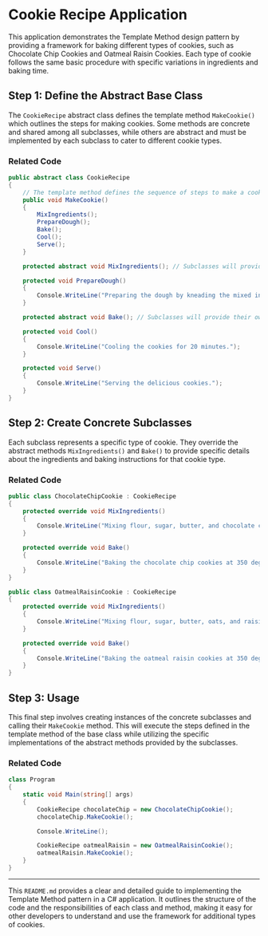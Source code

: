 

# Cookie Recipe Application

This application demonstrates the Template Method design pattern by providing a framework for baking different types of cookies, such as Chocolate Chip Cookies and Oatmeal Raisin Cookies. Each type of cookie follows the same basic procedure with specific variations in ingredients and baking time.

## Step 1: Define the Abstract Base Class

The `CookieRecipe` abstract class defines the template method `MakeCookie()` which outlines the steps for making cookies. Some methods are concrete and shared among all subclasses, while others are abstract and must be implemented by each subclass to cater to different cookie types.

### Related Code

```csharp
public abstract class CookieRecipe
{
    // The template method defines the sequence of steps to make a cookie.
    public void MakeCookie()
    {
        MixIngredients();
        PrepareDough();
        Bake();
        Cool();
        Serve();
    }

    protected abstract void MixIngredients(); // Subclasses will provide their own implementation.

    protected void PrepareDough()
    {
        Console.WriteLine("Preparing the dough by kneading the mixed ingredients.");
    }

    protected abstract void Bake(); // Subclasses will provide their own implementation.

    protected void Cool()
    {
        Console.WriteLine("Cooling the cookies for 20 minutes.");
    }

    protected void Serve()
    {
        Console.WriteLine("Serving the delicious cookies.");
    }
}
```

## Step 2: Create Concrete Subclasses

Each subclass represents a specific type of cookie. They override the abstract methods `MixIngredients()` and `Bake()` to provide specific details about the ingredients and baking instructions for that cookie type.

### Related Code

```csharp
public class ChocolateChipCookie : CookieRecipe
{
    protected override void MixIngredients()
    {
        Console.WriteLine("Mixing flour, sugar, butter, and chocolate chips.");
    }

    protected override void Bake()
    {
        Console.WriteLine("Baking the chocolate chip cookies at 350 degrees for 12 minutes.");
    }
}

public class OatmealRaisinCookie : CookieRecipe
{
    protected override void MixIngredients()
    {
        Console.WriteLine("Mixing flour, sugar, butter, oats, and raisins.");
    }

    protected override void Bake()
    {
        Console.WriteLine("Baking the oatmeal raisin cookies at 350 degrees for 15 minutes.");
    }
}
```

## Step 3: Usage

This final step involves creating instances of the concrete subclasses and calling their `MakeCookie` method. This will execute the steps defined in the template method of the base class while utilizing the specific implementations of the abstract methods provided by the subclasses.

### Related Code

```csharp
class Program
{
    static void Main(string[] args)
    {
        CookieRecipe chocolateChip = new ChocolateChipCookie();
        chocolateChip.MakeCookie();

        Console.WriteLine();

        CookieRecipe oatmealRaisin = new OatmealRaisinCookie();
        oatmealRaisin.MakeCookie();
    }
}
```

---

This `README.md` provides a clear and detailed guide to implementing the Template Method pattern in a C# application. It outlines the structure of the code and the responsibilities of each class and method, making it easy for other developers to understand and use the framework for additional types of cookies.